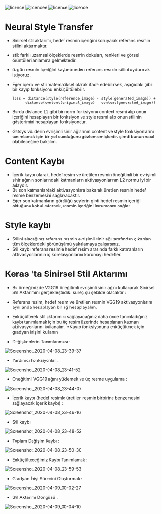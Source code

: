 ![licence](https://img.shields.io/badge/Keras-V2.3.1-red)
![licencee](https://img.shields.io/badge/Tensorflow-V2.0-yellow)
![licence](https://img.shields.io/badge/demir-ai-blueviolet)
![licence](https://img.shields.io/badge/Ahmet%20Furkan-DEM%C4%B0R-blue)


# Neural Style Transfer 

* Sinirsel stil aktarımı, hedef resmin içeriğini koruyarak referans resmin stilini aktarmaktır.
* stil: farklı uzamsal ölçeklerde resmin dokuları, renkleri ve görsel örüntüleri anlamına gelmektedir.
* özgün resmin içeriğini kaybetmeden referans resmin stilini uydurmak istiyoruz.
* Eğer içerik ve stii matematiksel olarak ifade edebilirsek, aşağıdaki gibi bir kayıp fonksiyonu enküçültülebilir.
       
      loss = distance(style(reference_image) - style(generated_image)) +
            distance(content(original_image) - content(generated_image))
            
* Burda distance L2 gibi bir norm  fonksiyonu content resmi alıp onun içeriğini hesaplayan bir fonksiyon ve style resmi alıp onun stilinin gösterimini hesaplayan fonksiyondur.
* Gatsys vd. derin evrişimli sinir ağlarının content ve style fonksiyonlarını tanımlamak için bir yol sunduğunu gözlemlemişlerdir. şimdi bunun nasıl olabileceğine bakalım.


# Content Kaybı

* İçerik kaybı olarak, hedef resim ve üretilen resmin öneğitimli bir evrişimli sinir ağının sonlarındaki katmanların aktivasyonlarının L2 normu iyi bir adaydır.
* Bu son katmanlardaki aktivasyonlara bakarak üretilen resmin hedef resme benzemesini sağlayacaktır.
* Eğer son katmanların gördüğü şeylerin girdi hedef resmin içeriği olduğunu kabul edersek, resmin içeriğini korumasını sağlar.


# Style kaybı

* Stilini alacağınız referans resmin evrişimli sinir ağı tarafından çıkarılan tüm ölçeklerdeki görünüşümü yakalamaya çalışırsınız.
* Stil kaybı referans resimle hedef resim arasında farklı katmanların aktivasyonlarının iç korelasyonlarını korumayı hedefler.


# Keras 'ta Sinirsel Stil Aktarımı

* Bu örneğimizde VGG19 öneğitimli evrişimli sinir ağını kullanarak Sinirsel Stil Aktarımını gerçekleştirdik. süreç şu şekilde olacaktır :  
* Referans resim, hedef resim ve üretilen resmin VGG19 aktivasyonlarını aynı anda hesaplayan bir ağ hesaplayalım.
* Enküçülterek stil aktarımını sağlayacağınız daha önce tanımladığınız kaybı tanımlamak için bu üç resim üzerinde hesaplanan katman aktivasyonlarını kullanalım.
*Kayıp fonksiyonunu enküçültmek için gradyan inişini kullanın


* Değişkenlerin Tanımlanması : 

![Screenshot_2020-04-08_23-39-37](https://user-images.githubusercontent.com/54184905/78831438-50087700-79f2-11ea-81b1-5d3cf0783c81.png)


* Yardımcı Fonksiyonlar :

![Screenshot_2020-04-08_23-41-52](https://user-images.githubusercontent.com/54184905/78831627-a07fd480-79f2-11ea-9645-d5fc55929883.png)


* Öneğitimli VGG19 ağını yüklemek ve üç resme uygulama : 

![Screenshot_2020-04-08_23-44-07](https://user-images.githubusercontent.com/54184905/78831807-ed63ab00-79f2-11ea-94d3-7a5946fe08ee.png)


* İçerik kaybı (hedef resimle üretilen resmin birbirine benzemesini sağlayacak içerik kaybı) : 

![Screenshot_2020-04-08_23-46-16](https://user-images.githubusercontent.com/54184905/78832070-54815f80-79f3-11ea-8175-82508aefd8a8.png)


* Stil kaybı : 

![Screenshot_2020-04-08_23-48-52](https://user-images.githubusercontent.com/54184905/78832226-8d213900-79f3-11ea-8a72-89984965d21a.png)


* Toplam Değişim Kaybı : 

![Screenshot_2020-04-08_23-50-30](https://user-images.githubusercontent.com/54184905/78832390-d5405b80-79f3-11ea-9356-88ffe166c4ec.png)


* Enküçülteceğimiz Kaybı Tanımlamak : 

![Screenshot_2020-04-08_23-59-53](https://user-images.githubusercontent.com/54184905/78833253-3c124480-79f5-11ea-80cd-6536fe26df91.png)


* Gradyan İnişi Sürecini Oluşturmak : 

![Screenshot_2020-04-09_00-02-27](https://user-images.githubusercontent.com/54184905/78833402-7da2ef80-79f5-11ea-9c8f-207b6ded469f.png)


* Stil Aktarımı Döngüsü : 

![Screenshot_2020-04-09_00-04-10](https://user-images.githubusercontent.com/54184905/78833520-b0e57e80-79f5-11ea-8160-90f3c2fd7faa.png)
